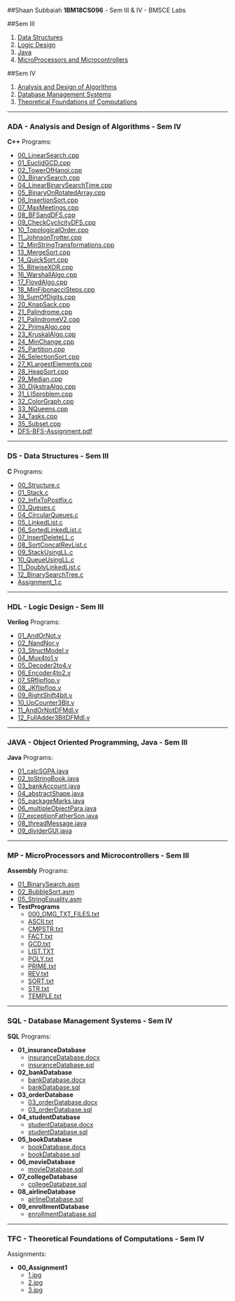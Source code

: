 ##Shaan Subbaiah
__1BM18CS096__ - Sem III & IV - BMSCE Labs

##Sem III
1. [Data Structures](#ds---data-structures---sem-iii)
2. [Logic Design](#hdl---logic-design---sem-iii)
3. [Java](#java---object-oriented-programming-java---sem-iii)
4. [MicroProcessors and Microcontrollers](#mp---microprocessors-and-microcontrollers---sem-iii)

##Sem IV
1. [Analysis and Design of Algorithms](#ada---analysis-and-design-of-algorithms---sem-iv)
2. [Database Management Systems](#sql---database-management-systems---sem-iv)
3. [Theoretical Foundations of Computations](#tfc---theoretical-foundations-of-computations---sem-iv)

---

### ADA - Analysis and Design of Algorithms - Sem IV
 
__C++__ Programs:

- [00\_LinearSearch.cpp](ADA/00_LinearSearch.cpp)
- [01\_EuclidGCD.cpp](ADA/01_EuclidGCD.cpp)
- [02\_TowerOfHanoi.cpp](ADA/02_TowerOfHanoi.cpp)
- [03\_BinarySearch.cpp](ADA/03_BinarySearch.cpp)
- [04\_LinearBinarySearchTime.cpp](ADA/04_LinearBinarySearchTime.cpp)
- [05\_BinaryOnRotatedArray.cpp](ADA/05_BinaryOnRotatedArray.cpp)
- [06\_InsertionSort.cpp](ADA/06_InsertionSort.cpp)
- [07\_MaxMeetings.cpp](ADA/07_MaxMeetings.cpp)
- [08\_BFSandDFS.cpp](ADA/08_BFSandDFS.cpp)
- [09\_CheckCyclicityDFS.cpp](ADA/09_CheckCyclicityDFS.cpp)
- [10\_TopologicalOrder.cpp](ADA/10_TopologicalOrder.cpp)
- [11\_JohnsonTrotter.cpp](ADA/11_JohnsonTrotter.cpp)
- [12\_MinStringTransformations.cpp](ADA/12_MinStringTransformations.cpp)
- [13\_MergeSort.cpp](ADA/13_MergeSort.cpp)
- [14\_QuickSort.cpp](ADA/14_QuickSort.cpp)
- [15\_BitwiseXOR.cpp](ADA/15_BitwiseXOR.cpp)
- [16\_WarshallAlgo.cpp](ADA/16_WarshallAlgo.cpp)
- [17\_FloydAlgo.cpp](ADA/17_FloydAlgo.cpp)
- [18\_MinFibonacciSteps.cpp](ADA/18_MinFibonacciSteps.cpp)
- [19\_SumOfDigits.cpp](ADA/19_SumOfDigits.cpp)
- [20\_KnapSack.cpp](ADA/20_KnapSack.cpp)
- [21\_Palindrome.cpp](ADA/21_Palindrome.cpp)
- [21\_PalindromeV2.cpp](ADA/21_PalindromeV2.cpp)
- [22\_PrimsAlgo.cpp](ADA/22_PrimsAlgo.cpp)
- [23\_KruskalAlgo.cpp](ADA/23_KruskalAlgo.cpp)
- [24\_MinChange.cpp](ADA/24_MinChange.cpp)
- [25\_Partition.cpp](ADA/25_Partition.cpp)
- [26\_SelectionSort.cpp](ADA/26_SelectionSort.cpp)
- [27\_KLargestElements.cpp](ADA/27_KLargestElements.cpp)
- [28\_HeapSort.cpp](ADA/28_HeapSort.cpp)
- [29\_Median.cpp](ADA/29_Median.cpp)
- [30\_DijkstraAlgo.cpp](ADA/30_DijkstraAlgo.cpp)
- [31\_LISproblem.cpp](ADA/31_LISproblem.cpp)
- [32\_ColorGraph.cpp](ADA/32_ColorGraph.cpp)
- [33\_NQueens.cpp](ADA/33_NQueens.cpp)
- [34\_Tasks.cpp](ADA/34_Tasks.cpp)
- [35\_Subset.cpp](ADA/35_Subset.cpp)
- [DFS\-BFS\-Assignment.pdf](ADA/DFS-BFS-Assignment.pdf)

---

### DS - Data Structures - Sem III

__C__ Programs:

- [00\_Structure.c](DS/00_Structure.c)
- [01\_Stack.c](DS/01_Stack.c)
- [02\_InfixToPostfix.c](DS/02_InfixToPostfix.c)
- [03\_Queues.c](DS/03_Queues.c)
- [04\_CircularQueues.c](DS/04_CircularQueues.c)
- [05\_LinkedList.c](DS/05_LinkedList.c)
- [06\_SortedLinkedList.c](DS/06_SortedLinkedList.c)
- [07\_InsertDeleteLL.c](DS/07_InsertDeleteLL.c)
- [08\_SortConcatRevList.c](DS/08_SortConcatRevList.c)
- [09\_StackUsingLL.c](DS/09_StackUsingLL.c)
- [10\_QueueUsingLL.c](DS/10_QueueUsingLL.c)
- [11\_DoublyLinkedList.c](DS/11_DoublyLinkedList.c)
- [12\_BinarySearchTree.c](DS/12_BinarySearchTree.c)
- [Assignment\_1.c](DS/Assignment_1.c)

---

### HDL - Logic Design - Sem III
__Verilog__ Programs:

- [01\_AndOrNot.v](HDL/01_AndOrNot.v)
- [02\_NandNor.v](HDL/02_NandNor.v)
- [03\_StructModel.v](HDL/03_StructModel.v)
- [04\_Mux4to1.v](HDL/04_Mux4to1.v)
- [05\_Decoder2to4.v](HDL/05_Decoder2to4.v)
- [06\_Encoder4to2.v](HDL/06_Encoder4to2.v)
- [07\_SRflipflop.v](HDL/07_SRflipflop.v)
- [08\_JKflipflop.v](HDL/08_JKflipflop.v)
- [09\_RightShift4bit.v](HDL/09_RightShift4bit.v)
- [10\_UpCounter3Bit.v](HDL/10_UpCounter3Bit.v)
- [11\_AndOrNotDFMdl.v](HDL/11_AndOrNotDFMdl.v)
- [12\_FullAdder3BitDFMdl.v](HDL/12_FullAdder3BitDFMdl.v)

---

### JAVA - Object Oriented Programming, Java - Sem III

__Java__ Programs:

- [01\_calcSGPA.java](JAVA/01_calcSGPA.java)
- [02\_toStringBook.java](JAVA/02_toStringBook.java)
- [03\_bankAccount.java](JAVA/03_bankAccount.java)
- [04\_abstractShape.java](JAVA/04_abstractShape.java)
- [05\_packageMarks.java](JAVA/05_packageMarks.java)
- [06\_multipleObjectPara.java](JAVA/06_multipleObjectPara.java)
- [07\_exceptionFatherSon.java](JAVA/07_exceptionFatherSon.java)
- [08\_threadMessage.java](JAVA/08_threadMessage.java)
- [09\_dividerGUI.java](JAVA/09_dividerGUI.java)

---    

### MP - MicroProcessors and Microcontrollers - Sem III

__Assembly__ Programs:

- [01\_BinarySearch.asm](MP/01_BinarySearch.asm)
- [02\_BubbleSort.asm](MP/02_BubbleSort.asm)
- [05\_StringEquality.asm](MP/05_StringEquality.asm)
- __TestPrograms__
  - [000\_OMG\_TXT\_FILES.txt](MP/TestPrograms/000_OMG_TXT_FILES.txt)
  - [ASCII.txt](MP/TestPrograms/ASCII.txt)
  - [CMPSTR.txt](MP/TestPrograms/CMPSTR.txt)
  - [FACT.txt](MP/TestPrograms/FACT.txt)
  - [GCD.txt](MP/TestPrograms/GCD.txt)
  - [LIST.TXT](MP/TestPrograms/LIST.TXT)
  - [POLY.txt](MP/TestPrograms/POLY.txt)
  - [PRIME.txt](MP/TestPrograms/PRIME.txt)
  - [REV.txt](MP/TestPrograms/REV.txt)
  - [SORT.txt](MP/TestPrograms/SORT.txt)
  - [STR.txt](MP/TestPrograms/STR.txt)
  - [TEMPLE.txt](MP/TestPrograms/TEMPLE.txt)

---

### SQL - Database Management Systems - Sem IV

__SQL__ Programs:

- __01\_insuranceDatabase__
  - [insuranceDatabase.docx](SQL/01_insuranceDatabase/insuranceDatabase.docx)
  - [insuranceDatabase.sql](SQL/01_insuranceDatabase/insuranceDatabase.sql)
- __02\_bankDatabase__
  - [bankDatabase.docx](SQL/02_bankDatabase/bankDatabase.docx)
  - [bankDatabase.sql](SQL/02_bankDatabase/bankDatabase.sql)
- __03\_orderDatabase__
  - [03\_orderDatabase.docx](SQL/03_orderDatabase/03_orderDatabase.docx)
  - [03\_orderDatabase.sql](SQL/03_orderDatabase/03_orderDatabase.sql)
- __04\_studentDatabase__
  - [studentDatabase.docx](SQL/04_studentDatabase/studentDatabase.docx)
  - [studentDatabase.sql](SQL/04_studentDatabase/studentDatabase.sql)
- __05\_bookDatabase__
  - [bookDatabase.docx](SQL/05_bookDatabase/bookDatabase.docx)
  - [bookDatabase.sql](SQL/05_bookDatabase/bookDatabase.sql)
- __06\_movieDatabase__
  - [movieDatabase.sql](SQL/06_movieDatabase/movieDatabase.sql)
- __07\_collegeDatabase__
  - [collegeDatabase.sql](SQL/07_collegeDatabase/collegeDatabase.sql)
- __08\_airlineDatabase__
  - [airlineDatabase.sql](SQL/08_airlineDatabase/airlineDatabase.sql)
- __09\_enrollmentDatabase__
  - [enrollmentDatabase.sql](SQL/09_enrollmentDatabase/enrollmentDatabase.sql)

---

### TFC - Theoretical Foundations of Computations - Sem IV

Assignments:

- __00\_Assignment1__
  - [1.jpg](TFC/00_Assignment1/1.jpg)
  - [2.jpg](TFC/00_Assignment1/2.jpg)
  - [3.jpg](TFC/00_Assignment1/3.jpg)

